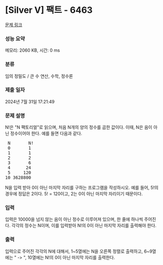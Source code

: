 # [Silver V] 팩트 - 6463 

[문제 링크](https://www.acmicpc.net/problem/6463) 

### 성능 요약

메모리: 2060 KB, 시간: 0 ms

### 분류

임의 정밀도 / 큰 수 연산, 수학, 정수론

### 제출 일자

2024년 7월 31일 17:21:49

### 문제 설명

<p>N!은 "N 팩토리얼"로 읽으며, 처음 N개의 양의 정수를 곱한 값이다. 이때, N은 음이 아닌 정수이어야 한다. 예를 들면 다음과 같다.</p>

<pre> N       N! 
 0       1 
 1       1 
 2       2 
 3       6 
 4      24 
 5     120 
10 3628800</pre>

<p>N을 입력 받아 0이 아닌 마지막 자리를 구하는 프로그램을 작성하시오. 예를 들어, 5!의 경우에 정답은 2이다. 5! = 120이고, 2는 0이 아닌 마지막 자리이기 때문이다.</p>

### 입력 

 <p>입력은 10000을 넘지 않는 음이 아닌 정수로 이루어져 있으며, 한 줄에 하나씩 주어진다. 각각의 정수는 N이며, 이를 입력받아 N!의 0이 아닌 마지막 자리를 출력해야 한다.</p>

### 출력 

 <p>입력으로 주어진 각각의 N에 대해서, 1~5열에는 N을 오른쪽 정렬로 출력하고, 6~9열에는 " -> ", 10열에는 N!의 0이 아닌 마지막 자리를 출력한다.</p>


